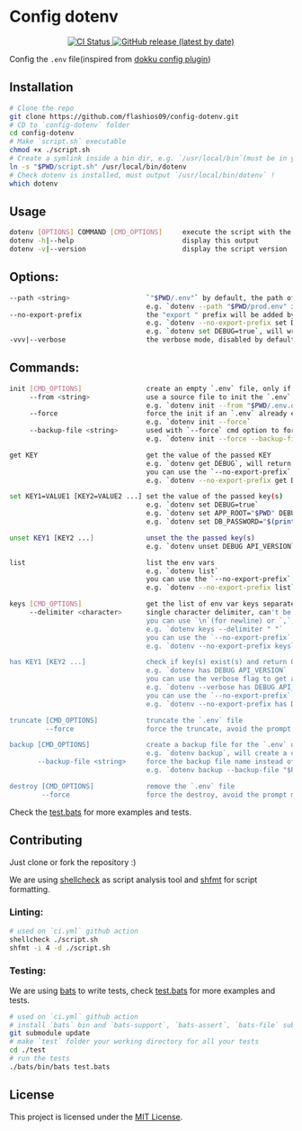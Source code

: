 # Config dotenv

<p align="center">
    <a href="https://github.com/flashios09/config-dotenv/actions/workflows/ci.yml" target="_blank">
        <img src="https://github.com/flashios09/config-dotenv/actions/workflows/ci.yml/badge.svg" alt="CI Status">
    </a>
    <a href="https://github.com/flashios09/config-dotenv/releases/latest" target="_blank">
        <img alt="GitHub release (latest by date)" src="https://img.shields.io/github/v/release/flashios09/config-dotenv">
    </a>
</p>

Config the `.env` file(inspired from [dokku config plugin](https://github.com/dokku/dokku/blob/a308ff65464dce6ce1bb709e3afddd7066e77381/plugins/config/commands))

## Installation
```bash
# Clone the repo
git clone https://github.com/flashios09/config-dotenv.git
# CD to `config-dotenv` folder
cd config-dotenv
# Make `script.sh` executable
chmod +x ./script.sh
# Create a symlink inside a bin dir, e.g. `/usr/local/bin`(must be in your path)
ln -s "$PWD/script.sh" /usr/local/bin/dotenv
# Check dotenv is installed, must output `/usr/local/bin/dotenv` !
which dotenv
```

## Usage
```bash
dotenv [OPTIONS] COMMAND [CMD_OPTIONS]     execute the script with the specified command and/or options
dotenv -h|--help                           display this output
dotenv -v|--version                        display the script version
```
## Options:
```bash
--path <string>                   `"$PWD/.env"` by default, the path of the `.env` file
                                  e.g. `dotenv --path "$PWD/prod.env" init`
--no-export-prefix                the "export " prefix will be added by default, use `--no-export-prefix` to disable it
                                  e.g. `dotenv --no-export-prefix set DEBUG=true`, will write `DEBUG=true`
                                  e.g. `dotenv set DEBUG=true`, will write `export DEBUG=true`
-vvv|--verbose                    the verbose mode, disabled by default, use `-vvv` or `--verbose` to enable it
```
## Commands:
```bash
init [CMD_OPTIONS]                create an empty `.env` file, only if `.env` not already exists
     --from <string>              use a source file to init the `.env` file, only if `.env` not already exists
                                  e.g. `dotenv init --from "$PWD/.env.default"`
     --force                      force the init if an `.env` already exist, a backup for the existent file will be created
                                  e.g. `dotenv init --force`
     --backup-file <string>       used with `--force` cmd option to force the backup file name instead of auto-naming
                                  e.g. `dotenv init --force --backup-file "$PWD/.env-20221127235937.bak"`

get KEY                           get the value of the passed KEY
                                  e.g. `dotenv get DEBUG`, will return the value of the DEBUG env var
                                  you can use the `--no-export-prefix` to get the value without "export "
                                  e.g. `dotenv --no-export-prefix get DEBUG`

set KEY1=VALUE1 [KEY2=VALUE2 ...] set the value of the passed key(s)
                                  e.g. `dotenv set DEBUG=true`
                                  e.g. `dotenv set APP_ROOT="$PWD" DEBUG=true API_VERSION="v1"`
                                  e.g. `dotenv set DB_PASSWORD="$(printenv APP_DB_PASSWORD)" APP_ROOT="$PWD" API_VERSION="v1"`

unset KEY1 [KEY2 ...]             unset the the passed key(s)
                                  e.g. `dotenv unset DEBUG API_VERSION`

list                              list the env vars
                                  e.g. `dotenv list`
                                  you can use the `--no-export-prefix` to list only the vars without "export "
                                  e.g. `dotenv --no-export-prefix list`

keys [CMD_OPTIONS]                get the list of env var keys separated by whitespace `" "`(the default delimiter)
     --delimiter <character>      single character delimiter, can't be an empty string
                                  you can use `\n`(for newline) or `,`, `:` ...
                                  e.g. `dotenv keys --delimiter " "`
                                  you can use the `--no-export-prefix` to get the keys without "export "
                                  e.g. `dotenv --no-export-prefix keys`

has KEY1 [KEY2 ...]               check if key(s) exist(s) and return 0 or 1
                                  e.g. `dotenv has DEBUG API_VERSION`
                                  you can use the verbose flag to get a success or error message
                                  e.g. `dotenv --verbose has DEBUG API_VERSION`
                                  you can use the `--no-export-prefix` to check only the key(s) without "export "
                                  e.g. `dotenv --no-export-prefix has DEBUG API_VERSION`

truncate [CMD_OPTIONS]            truncate the `.env` file
         --force                  force the truncate, avoid the prompt message

backup [CMD_OPTIONS]              create a backup file for the `.env` using this format `<env_file_name>-<now>.bak`
                                  e.g. `dotenv backup`, will create a copy from `.env` named `.env-20221125192400.bak`
       --backup-file <string>     force the backup file name instead of auto-naming
                                  e.g. `dotenv backup --backup-file "$PWD/.env-20221127235937.bak"`

destroy [CMD_OPTIONS]             remove the `.env` file
        --force                   force the destroy, avoid the prompt message
```
Check the [test.bats](test/test.bats) for more examples and tests.

## Contributing
Just clone or fork the repository :)

We are using [shellcheck](https://github.com/koalaman/shellcheck) as script analysis tool and [shfmt](https://github.com/patrickvane/shfmt) for script formatting.

### Linting:
```bash
# used on `ci.yml` github action
shellcheck ./script.sh
shfmt -i 4 -d ./script.sh
```
### Testing:
We are using [bats](https://bats-core.readthedocs.io/en/stable/) to write tests, check [test.bats](test/test.bats) for more examples and tests.
```bash
# used on `ci.yml` github action
# install `bats` bin and `bats-support`, `bats-assert`, `bats-file` submodules
git submodule update
# make `test` folder your working directory for all your tests
cd ./test
# run the tests
./bats/bin/bats test.bats
```

## License
 This project is licensed under the [MIT License](LICENSE.md).